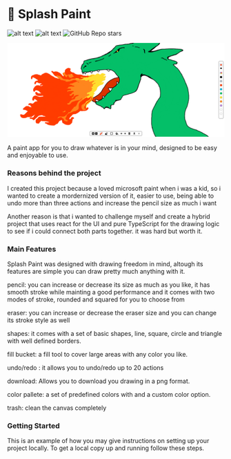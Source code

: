 # 🫟 Splash Paint

![alt text](https://img.shields.io/badge/contributions-welcome-green)
![alt text](https://img.shields.io/badge/website-up-green)
![GitHub Repo stars](https://img.shields.io/github/stars/creativeplot/Splash-Paint)

![Alt text](src/assets/splash-paint-dragon.png)

A paint app for you to draw whatever is in your mind, designed to be easy and enjoyable to use.

### Reasons behind the project

I created this project because a loved microsoft paint when i was a kid, so i wanted to create a mordernized version of it, easier to use, being able to undo more than three actions and increase the pencil size as much i want

Another reason is that i wanted to challenge myself and create a hybrid project that uses react for the UI and pure TypeScript for the drawing logic to see if i could connect both parts together. it was hard but worth it.


### Main Features

Splash Paint was designed with drawing freedom in mind, altough its features are simple you can draw pretty much anything with it.

pencil: you can increase or decrease its size as much as you like, it has smooth stroke while mainting a good performance and it comes with two modes of stroke, rounded and squared for you to choose from

eraser: you can increase or decrease the eraser size and you can change its stroke style as well

shapes: it comes with a set of basic shapes, line, square, circle and triangle with well defined borders.

fill bucket: a fill tool to cover large areas with any color you like.

undo/redo : it allows you to undo/redo up to 20 actions

download: Allows you to download you drawing in a png format.

color pallete: a set of predefined colors with and a custom color option.

trash: clean the canvas completely


### Getting Started
This is an example of how you may give instructions on setting up your project locally. To get a local copy up and running follow these steps.
